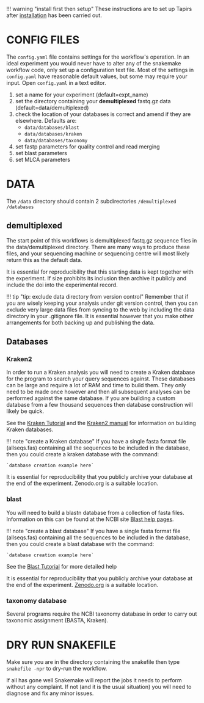 
!!! warning "install first then setup"
    These instructions are to set up Tapirs after [installation](installation.md) has been carried out.

# CONFIG FILES
The `config.yaml` file contains settings for the workflow's operation. In an ideal experiment you would never have to alter any of the snakemake workflow code, only set up a configuration text file. Most of the settings in `config.yaml` have reasonable default values, but some may require your input. Open `config.yaml` in a text editor.

1. set a name for your experiment (default=expt_name)
2. set the directory containing your **demultiplexed** fastq.gz data (default=data/demultiplexed)
3. check the location of your databases is correct and amend if they are elsewhere. Defaults are:
    - `data/databases/blast`
    - `data/databases/kraken`
    - `data/databases/taxonomy`
4. set fastp parameters for quality control and read merging
5. set blast parameters
6. set MLCA parameters

# DATA

The `/data` directory should contain 2 subdirectories `/demultiplexed` `/databases`

## demultiplexed
The start point of this workflows is demultiplexed fastq.gz sequence files in the data/demultiplexed directory. There are many ways to produce these files, and your sequencing machine or sequencing centre will most likely return this as the default data.

It is essential for reproducibility that this starting data is kept together with the experiment. If size prohibits its inclusion then archive it publicly and include the doi into the experimental record.

!!! tip "tip: exclude data directory from version control"
    Remember that if you are wisely keeping your analysis under git version control, then you can exclude very large data files from syncing to the web by including the data directory in your .gitignore file. It is essential however that you make other arrangements for both backing up and publishing the data.

## Databases
### Kraken2
In order to run a Kraken analysis you will need to create a Kraken database for the program to search your query sequences against. These databases can be large and require a lot of RAM and time to build them. They only need to be made once however and then all subsequent analyses can be performed against the same database. If you are building a custom database from a few thousand sequences then database construction will likely be quick.

See the [Kraken Tutorial](../Tutorials/kraken_tutorial.md) and the [Kraken2 manual](https://ccb.jhu.edu/software/kraken2/index.shtml?t=manual) for information on building Kraken databases.

!!! note "create a Kraken database"
    If you have a single fasta format file (allseqs.fas) containing all the sequences to be included in the database, then you could create a kraken database with the command:

    `database creation example here`

It is essential for reproducibility that you publicly archive your database at the end of the experiment. Zenodo.org is a suitable location.

### blast
You will need to build a blastn database from a collection of fasta files. Information on this can be found at the NCBI site [Blast help pages](https://www.ncbi.nlm.nih.gov/books/NBK279680/).

!!! note "create a blast database"
    If you have a single fasta format file (allseqs.fas) containing all the sequences to be included in the database, then you could create a blast database with the command:

    `database creation example here`
See the [Blast Tutorial](../Tutorials/blast_tutorial.md) for more detailed help

It is essential for reproducibility that you publicly archive your database at the end of the experiment. [Zenodo.org](zenodo.org) is a suitable location.

### taxonomy database
Several programs require the NCBI taxonomy database in order to carry out taxonomic assignment (BASTA, Kraken).

# DRY RUN SNAKEFILE
Make sure you are in the directory containing the snakefile then type `snakefile -npr` to dry-run the workflow.

If all has gone well Snakemake will report the jobs it needs to perform without any complaint. If not (and it is the usual situation) you will need to diagnose and fix any minor issues.

